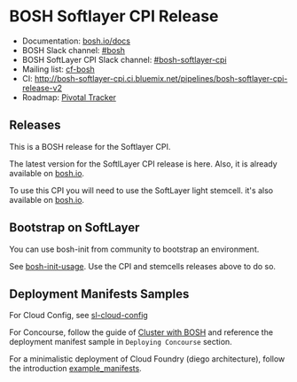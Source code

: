 # BOSH Softlayer CPI Release

* Documentation: [bosh.io/docs](https://bosh.io/docs)
* BOSH Slack channel: [#bosh](https://cloudfoundry.slack.com/archives/bosh)
* BOSH SoftLayer CPI Slack channel: [#bosh-softlayer-cpi](https://cloudfoundry.slack.com/archives/bosh-softlayer-cpi)
* Mailing list: [cf-bosh](https://lists.cloudfoundry.org/pipermail/cf-bosh)
* CI: <http://bosh-softlayer-cpi.ci.bluemix.net/pipelines/bosh-softlayer-cpi-release-v2>
* Roadmap: [Pivotal Tracker](https://www.pivotaltracker.com/n/projects/1344876)

## Releases

This is a BOSH release for the Softlayer CPI.

The latest version for the SoftlLayer CPI release is here. Also, it is already available on [bosh.io](http://bosh.io).

To use this CPI you will need to use the SoftLayer light stemcell. it's also available on [bosh.io](http://bosh.io).

## Bootstrap on SoftLayer

You can use bosh-init from community to bootstrap an environment.

See [bosh-init-usage](docs/bosh-init-usage.md). Use the CPI and stemcells releases above to do so.

## Deployment Manifests Samples

For Cloud Config, see [sl-cloud-config](docs/sl-cloud-config.yml)

For Concourse, follow the guide of [Cluster with BOSH](http://concourse.ci/clusters-with-bosh.html) and reference the deployment manifest sample in ```Deploying Concourse``` section.

For a minimalistic deployment of Cloud Foundry (diego architecture), follow the introduction  [example_manifests](https://github.com/cloudfoundry-incubator/bosh-softlayer-cpi-release/tree/master/example_manifests).

